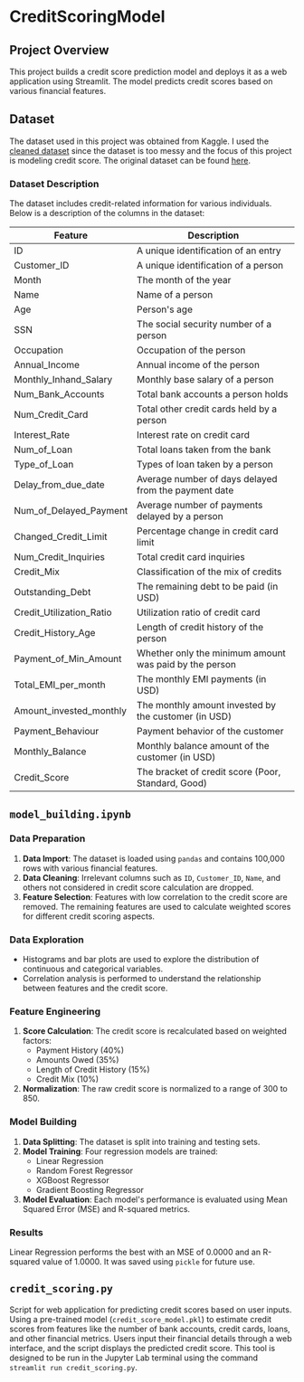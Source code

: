 # CreditScoringModel

## Project Overview
This project builds a credit score prediction model and deploys it as a web application using Streamlit. The model predicts credit scores based on various financial features.

## Dataset
The dataset used in this project was obtained from Kaggle. I used the [cleaned dataset](https://www.kaggle.com/datasets/clkmuhammed/creditscoreclassification/data?select=train.csv) since the dataset is too messy and the focus of this project is modeling credit score. The original dataset can be found [here](https://www.kaggle.com/datasets/parisrohan/credit-score-classification).

### Dataset Description
The dataset includes credit-related information for various individuals. Below is a description of the columns in the dataset:

| **Feature**                  | **Description**                                                        |
|------------------------------|------------------------------------------------------------------------|
| ID                           | A unique identification of an entry                                    |
| Customer_ID                  | A unique identification of a person                                     |
| Month                        | The month of the year                                                   |
| Name                         | Name of a person                                                        |
| Age                          | Person's age                                                             |
| SSN                          | The social security number of a person                                   |
| Occupation                    | Occupation of the person                                                 |
| Annual_Income                 | Annual income of the person                                               |
| Monthly_Inhand_Salary         | Monthly base salary of a person                                           |
| Num_Bank_Accounts             | Total bank accounts a person holds                                       |
| Num_Credit_Card               | Total other credit cards held by a person                                |
| Interest_Rate                 | Interest rate on credit card                                             |
| Num_of_Loan                   | Total loans taken from the bank                                          |
| Type_of_Loan                  | Types of loan taken by a person                                          |
| Delay_from_due_date           | Average number of days delayed from the payment date                    |
| Num_of_Delayed_Payment        | Average number of payments delayed by a person                          |
| Changed_Credit_Limit          | Percentage change in credit card limit                                   |
| Num_Credit_Inquiries          | Total credit card inquiries                                              |
| Credit_Mix                    | Classification of the mix of credits                                     |
| Outstanding_Debt              | The remaining debt to be paid (in USD)                                   |
| Credit_Utilization_Ratio      | Utilization ratio of credit card                                         |
| Credit_History_Age            | Length of credit history of the person                                   |
| Payment_of_Min_Amount         | Whether only the minimum amount was paid by the person                   |
| Total_EMI_per_month           | The monthly EMI payments (in USD)                                        |
| Amount_invested_monthly       | The monthly amount invested by the customer (in USD)                     |
| Payment_Behaviour             | Payment behavior of the customer                                         |
| Monthly_Balance               | Monthly balance amount of the customer (in USD)                          |
| Credit_Score                  | The bracket of credit score (Poor, Standard, Good)                       |

## `model_building.ipynb`

### Data Preparation
1. **Data Import**: The dataset is loaded using `pandas` and contains 100,000 rows with various financial features.
2. **Data Cleaning**: Irrelevant columns such as `ID`, `Customer_ID`, `Name`, and others not considered in credit score calculation are dropped.
3. **Feature Selection**: Features with low correlation to the credit score are removed. The remaining features are used to calculate weighted scores for different credit scoring aspects.

### Data Exploration
- Histograms and bar plots are used to explore the distribution of continuous and categorical variables.
- Correlation analysis is performed to understand the relationship between features and the credit score.

### Feature Engineering
1. **Score Calculation**: The credit score is recalculated based on weighted factors:
   - Payment History (40%)
   - Amounts Owed (35%)
   - Length of Credit History (15%)
   - Credit Mix (10%)
2. **Normalization**: The raw credit score is normalized to a range of 300 to 850.

### Model Building
1. **Data Splitting**: The dataset is split into training and testing sets.
2. **Model Training**: Four regression models are trained:
   - Linear Regression
   - Random Forest Regressor
   - XGBoost Regressor
   - Gradient Boosting Regressor
3. **Model Evaluation**: Each model's performance is evaluated using Mean Squared Error (MSE) and R-squared metrics.

### Results
Linear Regression performs the best with an MSE of 0.0000 and an R-squared value of 1.0000. It was saved using `pickle` for future use.

## `credit_scoring.py`
Script for web application for predicting credit scores based on user inputs. Using a pre-trained model (`credit_score_model.pkl`) to estimate credit scores from features like the number of bank accounts, credit cards, loans, and other financial metrics. Users input their financial details through a web interface, and the script displays the predicted credit score. This tool is designed to be run in the Jupyter Lab terminal using the command `streamlit run credit_scoring.py`.
